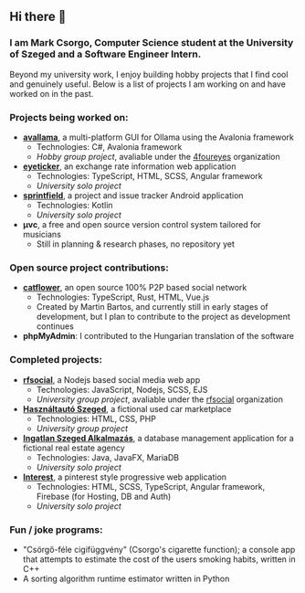 ## Hi there 👋
### I am Mark Csorgo, Computer Science student at the University of Szeged and a Software Engineer Intern.

Beyond my university work, I enjoy building hobby projects that I find cool and genuinely useful. Below is a list of projects I am working on and have worked on in the past.

### Projects being worked on:
- **[avallama](https://github.com/4foureyes/avallama)**, a multi-platform GUI for Ollama using the Avalonia framework
  - Technologies: C#, Avalonia framework
  - *Hobby group project*, avaliable under the [4foureyes](https://github.com/4foureyes) organization
- **[eyeticker](https://github.com/eyeonspringfield/eyeticker)**, an exchange rate information web application
  - Technologies: TypeScript, HTML, SCSS, Angular framework
  - *University solo project*
- **[sprintfield](https://github.com/eyeonspringfield/sprintfield)**, a project and issue tracker Android application
  - Technologies: Kotlin
  - *University solo project* 
- **μvc**, a free and open source version control system tailored for musicians
  - Still in planning & research phases, no repository yet
 
### Open source project contributions:
- **[catflower](https://github.com/bmartin042503/catflower)**, an open source 100% P2P based social network
  - Technologies: TypeScript, Rust, HTML, Vue.js
  - Created by Martin Bartos, and currently still in early stages of development, but I plan to contribute to the project as development continues
 - **phpMyAdmin**: I contributed to the Hungarian translation of the software

### Completed projects:
- **[rfsocial](https://github.com/rfsocial/rfsocial)**, a Nodejs based social media web app
  - Technologies: JavaScript, Nodejs, SCSS, EJS
  - *University group project*, avaliable under the [rfsocial](https://github.com/rfsocial) organization
- **[Használtautó Szeged](https://github.com/eyeonspringfield/webtervprojekt2024)**, a fictional used car marketplace
  - Technologies: HTML, CSS, PHP
  - *University group project*
- **[Ingatlan Szeged Alkalmazás](https://github.com/eyeonspringfield/databasesproject)**, a database management application for a fictional real estate agency
  - Technologies: Java, JavaFX, MariaDB
  - *University solo project*
- **[Interest](https://github.com/eyeonspringfield/Interest_PWA)**, a pinterest style progressive web application
  - Technologies: HTML, SCSS, TypeScript, Angular framework, Firebase (for Hosting, DB and Auth)
  - *University solo project*

### Fun / joke programs:
- "Csörgő-féle cigifüggvény" (Csorgo's cigarette function); a console app that attempts to estimate the cost of the users smoking habits, written in C++
- A sorting algorithm runtime estimator written in Python
